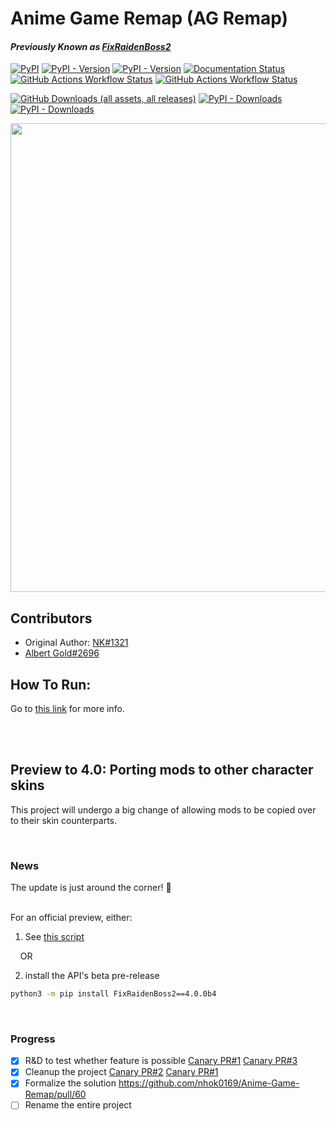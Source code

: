 # Anime Game Remap (AG Remap)
#### *Previously Known as <ins>FixRaidenBoss2</ins>*
[![PyPI](https://img.shields.io/pypi/pyversions/FixRaidenBoss2)](https://www.python.org/downloads/)
[![PyPI - Version](https://img.shields.io/pypi/v/FixRaidenBoss2?label=FixRaidenBoss2%20pypi)](https://pypi.org/project/FixRaidenBoss2/)
[![PyPI - Version](https://img.shields.io/pypi/v/AnimeGameRemap?label=AG%20Remap%20pypi)](https://pypi.org/project/AnimeGameRemap/)
[![Documentation Status](https://readthedocs.org/projects/anime-game-remap/badge/?version=latest)](https://anime-game-remap.readthedocs.io/en/latest/?badge=latest)
[![GitHub Actions Workflow Status](https://img.shields.io/github/actions/workflow/status/nhok0169/Anime-Game-Remap/unit-tests.yml?label=Unit%20Tests)](https://github.com/nhok0169/Anime-Game-Remap/actions/workflows/unit-tests.yml)
[![GitHub Actions Workflow Status](https://img.shields.io/github/actions/workflow/status/nhok0169/Anime-Game-Remap/integration-tests.yml?label=Integration%20Tests)](https://github.com/nhok0169/Anime-Game-Remap/actions/workflows/integration-tests.yml)

[![GitHub Downloads (all assets, all releases)](https://img.shields.io/github/downloads/nhok0169/Anime-Game-Remap/total?label=Github%20Downloads)](https://github.com/nhok0169/Anime-Game-Remap/releases/latest)
[![PyPI - Downloads](https://img.shields.io/pypi/dm/FixRaidenBoss2?label=FixRaidenBoss2%20Pypi%20Downloads)](https://pypi.org/project/FixRaidenBoss2/)
[![PyPI - Downloads](https://img.shields.io/pypi/dm/AnimeGameRemap?label=AG%20Remap%20Pypi%20Downloads)](https://pypi.org/project/AnimeGameRemap)



<a href="https://github.com/nhok0169/Anime-Game-Remap/tree/nhok0169/Anime%20Game%20Remap%20(for%20all%20users)/api"><img alt="" src="https://github.com/nhok0169/Anime-Game-Remap/blob/nhok0169/Docs/src/_static/images/AGRemapBanner.png" style="width:750px; height: auto;"></a>

## Contributors
- Original Author: [NK#1321](https://discordapp.com/users/277117247523389450)
- [Albert Gold#2696](https://github.com/Alex-Au1)


## How To Run:
Go to [this link](https://github.com/nhok0169/Anime-Game-Remap/tree/nhok0169/Anime%20Game%20Remap%20(for%20all%20users)/api) for more info.


<br>
<br>

## Preview to 4.0: Porting mods to other character skins
This project will undergo a big change of allowing mods to be copied over to their skin counterparts.

<br>

### News
The update is just around the corner! :tada: 

<br>
For an official preview, either:

1. See [this script](https://github.com/nhok0169/Anime-Game-Remap/blob/nhok0169/Anime%20Game%20Remap%20(for%20all%20users)/script%20build/src/FixRaidenBoss2/AGRemap.py)

&nbsp;&nbsp;&nbsp; OR

2. install the API's beta pre-release
```bash
python3 -m pip install FixRaidenBoss2==4.0.0b4
```

<br>

### Progress
- [x] R&D to test whether feature is possible  [Canary PR#1](https://github.com/Alex-Au1/Anime-Game-Remap/pull/1) [Canary PR#3](https://github.com/Alex-Au1/Anime-Game-Remap/pull/3)
- [x] Cleanup the project [Canary PR#2](https://github.com/Alex-Au1/Anime-Game-Remap/pull/2) [Canary PR#1](https://github.com/Alex-Au1/Anime-Game-Remap/pull/1)
- [x] Formalize the solution https://github.com/nhok0169/Anime-Game-Remap/pull/60
- [ ] Rename the entire project
